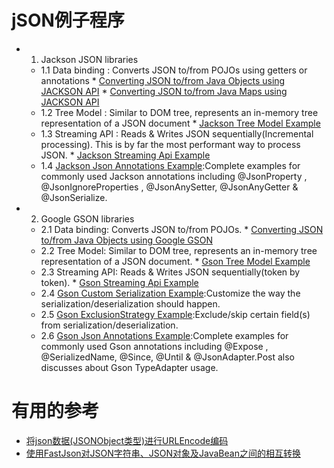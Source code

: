 # jSON例子程序
  * 1. Jackson JSON libraries
    * 1.1 Data binding : Converts JSON to/from POJOs using getters or annotations
          * [Converting JSON to/from Java Objects using JACKSON API](http://websystique.com/java/json/jackson-convert-java-object-to-from-json/)
          * [Converting JSON to/from Java Maps using JACKSON API](http://websystique.com/java/json/jackson-convert-java-map-to-from-json/)
    * 1.2 Tree Model : Similar to DOM tree, represents an in-memory tree representation of a JSON document
          * [Jackson Tree Model Example](http://websystique.com/java/json/jackson-tree-model-example/)
    * 1.3 Streaming API : Reads & Writes JSON sequentially(Incremental processing). This is by far the most performant way to process JSON.
          * [Jackson Streaming Api Example](http://websystique.com/java/json/jackson-streaming-api-example/)
    * 1.4 [Jackson Json Annotations Example](http://websystique.com/java/json/jackson-json-annotations-example/):Complete examples for commonly used Jackson annotations including @JsonProperty , @JsonIgnoreProperties , @JsonAnySetter, @JsonAnyGetter & @JsonSerialize.  
  
  *  2. Google GSON  libraries
     * 2.1 Data binding:  Converts JSON to/from POJOs.
           * [Converting JSON to/from Java Objects using Google GSON](http://websystique.com/java/json/gson-convert-java-object-to-from-json/)
     * 2.2 Tree Model:  Similar to DOM tree, represents an in-memory tree representation of a JSON document.
           * [Gson Tree Model Example](http://websystique.com/java/json/gson-tree-model-example/)
     * 2.3 Streaming API: Reads & Writes JSON sequentially(token by token).
           * [Gson Streaming Api Example](http://websystique.com/java/json/gson-streaming-api-example/)
     * 2.4 [Gson Custom Serialization Example](http://websystique.com/java/json/gson-custom-serialization-example/):Customize the way the serialization/deserialization should happen.      
     * 2.5 [Gson ExclusionStrategy Example](http://websystique.com/java/json/gson-exclusion-strategy-example/):Exclude/skip certain field(s) from serialization/deserialization.
     * 2.6 [Gson Json Annotations Example](http://websystique.com/java/json/gson-json-annotations-example/):Complete examples for commonly used Gson annotations including @Expose , @SerializedName, @Since, @Until & @JsonAdapter.Post also discusses about Gson TypeAdapter usage.
     

  



# 有用的参考
* [将json数据(JSONObject类型)进行URLEncode编码](https://blog.csdn.net/bai_ye_88/article/details/78259641)
* [使用FastJson对JSON字符串、JSON对象及JavaBean之间的相互转换](https://blog.csdn.net/xuforeverlove/article/details/80842148?depth_1-utm_source=distribute.pc_relevant.none-task-blog-BlogCommendFromBaidu-21&utm_source=distribute.pc_relevant.none-task-blog-BlogCommendFromBaidu-21)


